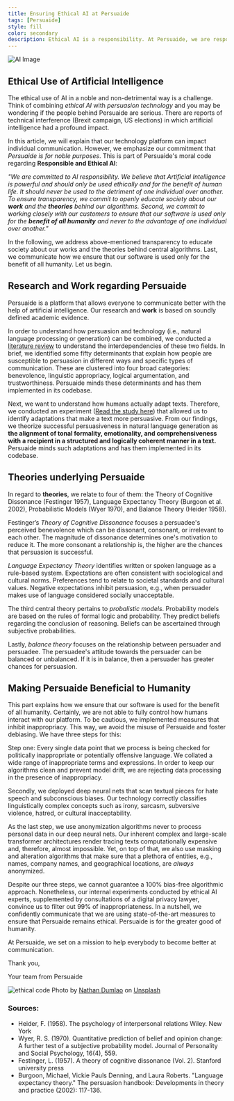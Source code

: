 ```yaml
---
title: Ensuring Ethical AI at Persuaide
tags: [Persuaide]
style: fill
color: secondary
description: Ethical AI is a responsibility. At Persuaide, we are responsible.
---
```


![AI Image](https://media-exp1.licdn.com/dms/image/C4D12AQFqq5vJ__j_Sg/article-inline_image-shrink_1500_2232/0/1606731220359?e=1629936000&v=beta&t=JZmxFqOE6Ziyau1SnFT1QoQRwXCoJQbISZ0IzenC2ag)

## Ethical Use of Artificial Intelligence

The ethical use of AI in a noble and non-detrimental way is a challenge. Think of combining _ethical AI_ with _persuasion technology_ and you may be wondering if the people behind Persuaide are serious. There are reports of technical interference (Brexit campaign, US elections) in which artificial intelligence had a profound impact. 

In this article, we will explain that our technology platform can impact individual communication. However, we emphasize our commitment that _Persuaide is for noble purposes_. This is part of Persuaide's moral code regarding __Responsible and Ethical AI__:

_"We are committed to AI responsibility. We believe that Artificial Intelligence is powerful and should only be used ethically and for the benefit of human life. It should never be used to the detriment of one individual over another. To ensure transparency, we commit to openly educate society about our __work__ and the __theories__ behind our algorithms. Second, we commit to working closely with our customers to ensure that our software is used only for the __benefit of all humanity__ and never to the advantage of one individual over another."_

In the following, we address above-mentioned transparency to educate society about our works and the theories behind central algorithms. Last, we communicate how we ensure that our software is used only for the benefit of all humanity. Let us begin.

## Research and Work regarding Persuaide

Persuaide is a platform that allows everyone to communicate better with the help of artificial intelligence. Our research and __work__ is based on soundly defined academic evidence.

In order to understand how persuasion and technology (i.e., natural language processing or generation) can be combined, we conducted a [literature review](https://arxiv.org/abs/2101.05786) to understand the interdependencies of these two fields. In brief, we identified some fifty determinants that explain how people are susceptible to persuasion in different ways and specific types of communication. These are clustered into four broad categories: benevolence, linguistic appropriacy, logical argumentation, and trustworthiness. Persuaide minds these determinants and has them implemented in its codebase.

Next, we want to understand how humans actually adapt texts. Therefore, we conducted an experiment ([Read the study here](https://arxiv.org/abs/2104.12454)) that allowed us to identify adaptations that make a text more persuasive. From our findings, we theorize successful persuasiveness in natural language generation as __the alignment of tonal formality, emotionality, and comprehensiveness with a recipient in a structured and logically coherent manner in a text.__ Persuaide minds such adaptations and has them implemented in its codebase.

## Theories underlying Persuaide

In regard to __theories__, we relate to four of them: the Theory of Cognitive Dissonance (Festinger 1957), Language Expectancy Theory (Burgoon et al. 2002), Probabilistic Models (Wyer 1970), and Balance Theory (Heider 1958).
 
Festinger’s _Theory of Cognitive Dissonance_ focuses a persuadee's perceived benevolence which can be dissonant, consonant, or irrelevant to each other. The magnitude of dissonance determines one's motivation to reduce it. The more consonant a relationship is, the higher are the chances that persuasion is successful.

_Language Expectancy Theory_ identifies written or spoken language as a rule-based system. Expectations are often consistent with sociological and cultural norms. Preferences tend to relate to societal standards and cultural values. Negative expectations inhibit persuasion, e.g., when persuader makes use of language considered socially unacceptable.

The third central theory pertains to _probalistic models_. Probability models are based on the rules of formal logic and probability. They predict beliefs regarding the conclusion of reasoning. Beliefs can be ascertained through subjective probabilities.

Lastly, _balance theory_ focuses on the relationship between persuader and persuadee. The persuadee's attitude towards the persuader can be balanced or unbalanced. If it is in balance, then a persuader has greater chances for persuasion.

## Making Persuaide Beneficial to Humanity 

This part explains how we ensure that our software is used for the benefit of all humanity. Certainly, we are not able to fully control how humans interact with our platform. To be cautious, we implemented measures that inhibit inappropriacy. This way, we avoid the misuse of Persuaide and foster debiasing. We have three steps for this:

Step one: Every single data point that we process is being checked for politically inappropriate or potentially offensive language. We collated a wide range of inappropriate terms and expressions. In order to keep our algorithms clean and prevent model drift, we are rejecting data processing in the presence of inappropriacy.

Secondly, we deployed deep neural nets that scan textual pieces for hate speech and subconscious biases. Our technology correctly classifies linguistically complex concepts such as irony, sarcasm, subversive violence, hatred, or cultural inacceptability. 

As the last step, we use anonymization algorithms never to process personal data in our deep neural nets. Our inherent complex and large-scale transformer architectures render tracing texts computationally expensive and, therefore, almost impossible. Yet, on top of that, we also use masking and alteration algorithms that make sure that a plethora of entities, e.g., names, company names, and geographical locations, are _always_ anonymized.

Despite our three steps, we cannot guarantee a 100% bias-free algorithmic approach. Nonetheless, our internal experiments conducted by ethical AI experts, supplemented by consultations of a digital privacy lawyer, convince us to filter out 99% of inappropriateness. In a nutshell, we confidently communicate that we are using state-of-the-art measures to ensure that Persuaide remains ethical. Persuaide is for the greater good of humanity.

At Persuaide, we set on a mission to help everybody to become better at communication.

Thank you,

Your team from Persuaide

![ethical code](https://images.unsplash.com/photo-1531835415135-698b8d7e0ba4?ixid=MnwxMjA3fDB8MHxwaG90by1wYWdlfHx8fGVufDB8fHx8&ixlib=rb-1.2.1&auto=format&fit=crop&w=2100&q=80)
Photo by <a href="https://unsplash.com/@nate_dumlao?utm_source=unsplash&utm_medium=referral&utm_content=creditCopyText">Nathan Dumlao</a> on <a href="https://unsplash.com/s/photos/ethical?utm_source=unsplash&utm_medium=referral&utm_content=creditCopyText">Unsplash</a>
  
### Sources:
- Heider, F. (1958). The psychology of interpersonal relations Wiley. New York
- Wyer, R. S. (1970). Quantitative prediction of belief and opinion change: A further test of a subjective probability model. Journal of Personality and Social Psychology, 16(4), 559.
- Festinger, L. (1957). A theory of cognitive dissonance (Vol. 2). Stanford university press
- Burgoon, Michael, Vickie Pauls Denning, and Laura Roberts. "Language expectancy theory." The persuasion handbook: Developments in theory and practice (2002): 117-136.
